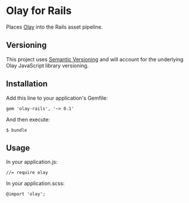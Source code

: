 # Olay for Rails

Places [Olay](http://orgsync.github.com/olay) into the Rails asset pipeline.

## Versioning

This project uses [Semantic Versioning](http://semver.org/) and will account for the underlying Olay JavaScript library versioning.

## Installation

Add this line to your application's Gemfile:

    gem 'olay-rails', '~> 0.1'

And then execute:

    $ bundle

## Usage

In your application.js:

    //= require olay

In your application.scss:

    @import 'olay';
